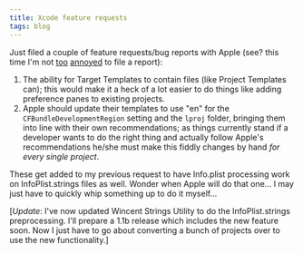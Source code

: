 ```yaml
---
title: Xcode feature requests
tags: blog
---
```


Just filed a couple of feature requests/bug reports with Apple (see? this time I'm not [too](http://wincent.dev/a/about/wincent/weblog/archives/2006/02/two_annoying_xc.php) [annoyed](http://wincent.dev/a/about/wincent/weblog/archives/2006/02/xcode_inputoutp.php) to file a report):

1.  The ability for Target Templates to contain files (like Project Templates can); this would make it a heck of a lot easier to do things like adding preference panes to existing projects.
2.  Apple should update their templates to use "en" for the `CFBundleDevelopmentRegion` setting and the `lproj` folder, bringing them into line with their own recommendations; as things currently stand if a developer wants to do the right thing and actually follow Apple's recommendations he/she must make this fiddly changes by hand _for every single project_.

These get added to my previous request to have Info.plist processing work on InfoPlist.strings files as well. Wonder when Apple will do that one... I may just have to quickly whip something up to do it myself...

\[_Update_: I've now updated Wincent Strings Utility to do the InfoPlist.strings preprocessing. I'll prepare a 1.1b release which includes the new feature soon. Now I just have to go about converting a bunch of projects over to use the new functionality.\]
